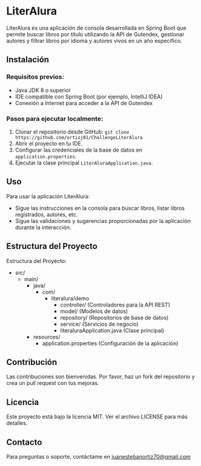 # LiterAlura

LiterAlura es una aplicación de consola desarrollada en Spring Boot que permite buscar libros por título utilizando la API de Gutendex, gestionar autores y filtrar libros por idioma y autores vivos en un año específico.

## Instalación

### Requisitos previos:
- Java JDK 8 o superior
- IDE compatible con Spring Boot (por ejemplo, IntelliJ IDEA)
- Conexión a Internet para acceder a la API de Gutendex

### Pasos para ejecutar localmente:
1. Clonar el repositorio desde GitHub: `git clone https://github.com/ortizj01/ChallengeLiterAlura`
2. Abrir el proyecto en tu IDE.
3. Configurar las credenciales de la base de datos en `application.properties`.
4. Ejecutar la clase principal `LiterAluraApplication.java`.

## Uso

Para usar la aplicación LiterAlura:
- Sigue las instrucciones en la consola para buscar libros, listar libros registrados, autores, etc.
- Sigue las validaciones y sugerencias proporcionadas por la aplicación durante la interacción.

## Estructura del Proyecto

Estructura del Proyecto:
- src/
  - main/
    - java/
      - com/
        - literalura/demo
          - controller/  (Controladores para la API REST)
          - model/       (Modelos de datos)
          - repository/  (Repositorios de base de datos)
          - service/     (Servicios de negocio)
          - literaluraApplication.java (Clase principal)
    - resources/
      - application.properties  (Configuración de la aplicación)

## Contribución

Las contribuciones son bienvenidas. Por favor, haz un fork del repositorio y crea un pull request con tus mejoras.

## Licencia

Este proyecto está bajo la licencia MIT. Ver el archivo LICENSE para más detalles.

## Contacto

Para preguntas o soporte, contáctame en juanestebanortiz70@gmail.com
